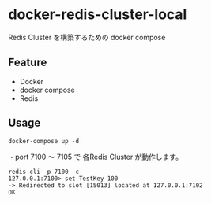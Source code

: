 # docker-redis-cluster-local
Redis Cluster を構築するための docker compose

## Feature
- Docker
- docker compose
- Redis

## Usage
```
docker-compose up -d
```

・port 7100 ～ 7105 で 各Redis Cluster が動作します。

```
redis-cli -p 7100 -c
127.0.0.1:7100> set TestKey 100
-> Redirected to slot [15013] located at 127.0.0.1:7102
OK
```
